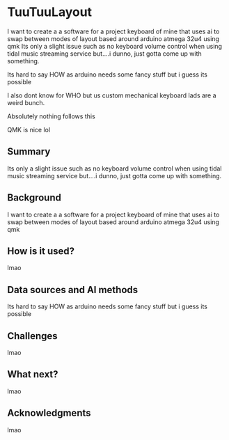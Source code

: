 # TuuTuuLayout
I want to create a a software for a project keyboard of mine that uses ai to swap between modes of layout based around arduino atmega 32u4 using qmk
Its only a slight issue such as no keyboard volume control when using tidal music streaming service but....i dunno, just gotta come up with something.

Its hard to say HOW as arduino needs some fancy stuff but i guess its possible

I also dont know for WHO but us custom mechanical keyboard lads are a weird bunch.

Absolutely nothing follows this

QMK is nice lol

























































































## Summary
Its only a slight issue such as no keyboard volume control when using tidal music streaming service but....i dunno, just gotta come up with something.

## Background
I want to create a a software for a project keyboard of mine that uses ai to swap between modes of layout based around arduino atmega 32u4 using qmk
## How is it used?
lmao
## Data sources and AI methods
Its hard to say HOW as arduino needs some fancy stuff but i guess its possible
## Challenges
lmao
## What next?
lmao
## Acknowledgments
lmao
